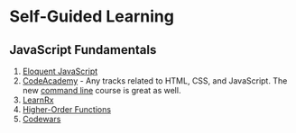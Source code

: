 # Self-Guided Learning

## JavaScript Fundamentals

1. [Eloquent JavaScript](http://eloquentjavascript.net/)
2. [CodeAcademy](https://www.codecademy.com/learn) - Any tracks related to HTML, CSS, and JavaScript. The new [command line](https://www.codecademy.com/en/courses/learn-the-command-line) course is great as well.
3. [LearnRx](https://github.com/jhusain/learnrx)
4. [Higher-Order Functions](https://www.youtube.com/watch?v=BMUiFMZr7vk)
5. [Codewars](http://www.codewars.com/)
